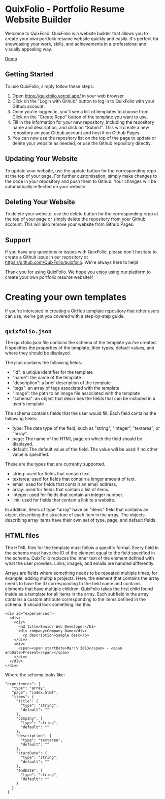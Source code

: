 # QuixFolio - Portfolio Resume Website Builder

Welcome to QuixFolio! QuixFolio is a website builder that allows you to create your own portfolio resume website quickly and easily. It's perfect for showcasing your work, skills, and achievements in a professional and visually appealing way.

[Demo](https://www.youtube.com/watch?v=4609fIkMxB8)

## Getting Started

To use QuixFolio, simply follow these steps:

1. Open https://quixfolio.vercel.app/ in your web browser.
2. Click on the "Login with Github" button to log in to QuixFolio with your Github account.
3. Once you're logged in, you'll see a list of templates to choose from. Click on the "Create Repo" button of the template you want to use.
4. Fill in the information for your new repository, including the repository name and description, and click on "Submit". This will create a new repository on your Github account and host it on Github Pages.
5. You can now use the repository list on the top of the page to update or delete your website as needed, or use the Github repository directly.

## Updating Your Website

To update your website, use the update button for the corresponding repo at the top of your page. For further customisation, simply make changes to the code in your repository and push them to Github. Your changes will be automatically reflected on your website.

## Deleting Your Website

To delete your website, use the delete button for the corresponding repo at the top of your page or simply delete the repository from your Github account. This will also remove your website from Github Pages.

## Support

If you have any questions or issues with QuixFolio, please don't hesitate to create a Github issue in our repository at https://github.com/QuixFolio/quixfolio. We're always here to help!

Thank you for using QuixFolio. We hope you enjoy using our platform to create your own portfolio resume website!4

# Creating your own templates
If you're interested in creating a GitHub template repository that other users can use, we've got you covered with a step-by-step guide.

## `quixfolio.json`

The quixfolio.json file contains the schema of the template you've created. It specifies the properties of the template, their types, default values, and where they should be displayed.

The json contains the following fields:
- "id": a unique identifier for the template
- "name": the name of the template
- "description": a brief description of the template
- "tags": an array of tags associated with the template
- "image": the path to an image file associated with the template
- "schema": an object that describes the fields that can be included in a user's template 

The schema contains fields that the user would fill. Each field contains the following fields:
- type: The data type of the field, such as "string", "integer", "textarea", or "array".
- page: The name of the HTML page on which the field should be displayed.
- default: The default value of the field. The value will be used if no other value is specified.

These are the types that are currently supported.
- string: used for fields that contain text.
- textarea: used for fields that contain a longer amount of text.
- email: used for fields that contain an email address.
- array: used for fields that contain a list of items.
- integer: used for fields that contain an integer number.
- link: used for fields that contain a link to a website.

In addition, items of type "array" have an "items" field that contains an object describing the structure of each item in the array. The objects describing array items have their own set of type, page, and default fields.

## HTML files

The HTML files for the template must follow a specific format. Every field in the schema must have the ID of the element equal to the field specified in the schema. QuixFolio replaces the inner text of the element defined with what the user provides. Links, images, and emails are handled differently.

Arrays are fields where something needs to be repeated multiple times, for example, adding multiple projects. Here, the element that contains the array needs to have the ID corresponding to the field name and contains elements that have multiple children. QuixFolio takes the first child found inside as a template for all items in the array. Each subfield in the array contains a custom attribute corresponding to the items defined in the schema. It should look something like this:
```
<div id="experiences">
  <div>
    <div>
      <h3 title>Senior Web Developer</h3>
      <div company>Company Name</div>
        <p description>Sample desc</p>
    </div>
    <div>
      <span><span startDate>March 2013</span> - <span endDate>Present</span></span>
    </div>
  </div>
</div>
 ```
 
 Where the schema looks like:
 ```
 "experiences": {
    "type": "array",
    "page": "index.html",
    "items": {
      "title": {
        "type": "string",
        "default": ""
      },
      "company": {
        "type": "string",
        "default": ""
      },
      "description": {
        "type": "textarea",
        "default": ""
      },
      "startDate": {
        "type": "string",
        "default": ""
      },
      "endDate": {
        "type": "string",
        "default": ""
      }
    }
  }
```
